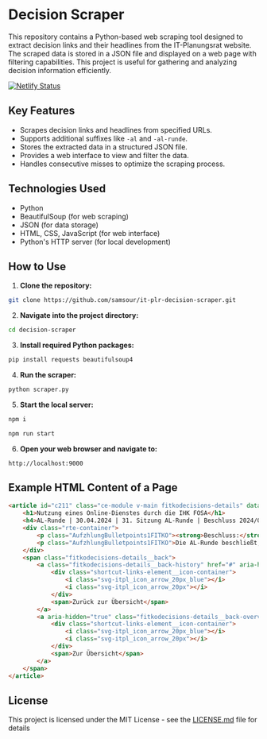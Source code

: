# Decision Scraper

This repository contains a Python-based web scraping tool designed to extract decision links and their headlines from the IT-Planungsrat website. The scraped data is stored in a JSON file and displayed on a web page with filtering capabilities. This project is useful for gathering and analyzing decision information efficiently.

[![Netlify Status](https://api.netlify.com/api/v1/badges/beb15d4b-2907-4950-b36a-ffb0e7f0cfc5/deploy-status)](https://app.netlify.com/sites/it-plr-scraper/deploys)

## Key Features

- Scrapes decision links and headlines from specified URLs.
- Supports additional suffixes like `-al` and `-al-runde`.
- Stores the extracted data in a structured JSON file.
- Provides a web interface to view and filter the data.
- Handles consecutive misses to optimize the scraping process.

## Technologies Used

- Python
- BeautifulSoup (for web scraping)
- JSON (for data storage)
- HTML, CSS, JavaScript (for web interface)
- Python's HTTP server (for local development)

## How to Use

1. **Clone the repository:**
```sh
git clone https://github.com/samsour/it-plr-decision-scraper.git
```

2. **Navigate into the project directory:**
```sh
cd decision-scraper
```

3. **Install required Python packages:**
```sh
pip install requests beautifulsoup4
```

4. **Run the scraper:**
```sh
python scraper.py
```

5. **Start the local server:**
```sh
npm i

npm run start
```

6. **Open your web browser and navigate to:**
```
http://localhost:9000
```

## Example HTML Content of a Page

```html
<article id="c211" class="ce-module v-main fitkodecisions-details" data-js-module="fitkodecisions-details" data-mk="1">
    <h1>Nutzung eines Online-Dienstes durch die IHK FOSA</h1>
    <h4>AL-Runde | 30.04.2024 | 31. Sitzung AL-Runde | Beschluss 2024/08-AL</h4>
    <div class="rte-container">
        <p class="AufzhlungBulletpoints1FITKO"><strong>Beschluss:</strong></p>
        <p class="AufzhlungBulletpoints1FITKO">Die AL-Runde beschließt, die Kosten für die Nutzung des Online-Dienstes „Anerkennung ausländischer Berufsqualifikationen“, soweit sie durch die Nutzung seitens der IHK FOSA entstehen, zu 100% aus dem Stammbudget der FITKO ausnahmsweise in diesem expliziten Einzelfall zu finanzieren. Der Online-Dienst wird der IHK FOSA durch die FITKO in Form eines (unentgeltlichen) Nachnutzungsvertrages über den FIT-Store zur Verfügung gestellt.</p>
    </div>
    <span class="fitkodecisions-details__back">
        <a class="fitkodecisions-details__back-history" href="#" aria-hidden="false">
            <div class="shortcut-links-element__icon-container">
                <i class="svg-itpl_icon_arrow_20px_blue"></i>
                <i class="svg-itpl_icon_arrow_20px"></i>
            </div>
            <span>Zurück zur Übersicht</span>
        </a>
        <a aria-hidden="true" class="fitkodecisions-details__back-overview" title="Öffnet die Übersichtseite der Beschlüsse" href="/beschluesse-informationen">
            <div class="shortcut-links-element__icon-container">
                <i class="svg-itpl_icon_arrow_20px_blue"></i>
                <i class="svg-itpl_icon_arrow_20px"></i>
            </div>
            <span>Zur Übersicht</span>
        </a>
    </span>
</article>
```

## License

This project is licensed under the MIT License - see the [LICENSE.md](LICENSE.md) file for details
